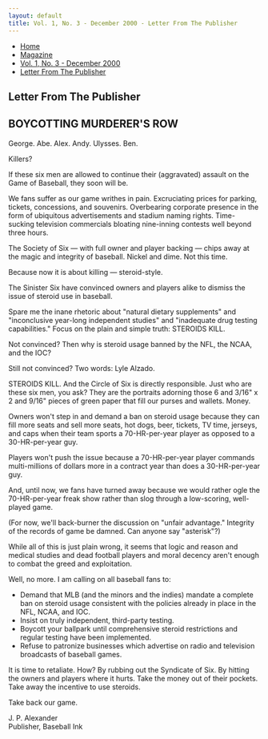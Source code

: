 ```yaml
---
layout: default
title: Vol. 1, No. 3 - December 2000 - Letter From The Publisher
---
```

<nav class="breadcrumb" aria-label="breadcrumbs">
  <ul>
    <li><a href="{{ site.url }}{{ site.baseurl }}/index.html">Home</a></li>
    <li><a href="../magazine-home.html">Magazine</a></li>
    <li><a href="bi_vol_1_no_3_home.html">Vol. 1, No. 3 - December 2000</a></li>
    <li class="is-active"><a href="#" aria-current="page">Letter From The Publisher</a></li>
  </ul>
</nav>

<section class="storycontent">
  <h1>Letter From The Publisher</h1>

  <h2>BOYCOTTING MURDERER'S ROW</h2>

  <p>
    George.  Abe.  Alex.  Andy.  Ulysses.  Ben.
  </p>

  <p>
    Killers?
  </p>

  <p>
    If these six men are allowed to continue their (aggravated) assault on the Game of Baseball, they soon will be.
  </p>

  <p>
    We fans suffer as our game writhes in pain.  Excruciating prices for parking, tickets, concessions, and souvenirs.  Overbearing corporate presence in the form of ubiquitous advertisements and stadium naming rights.  Time-sucking television commercials bloating nine-inning contests well beyond three hours.
  </p>

  <p>
    The Society of Six &mdash; with full owner and player backing &mdash; chips away at the magic and integrity of baseball.  Nickel and dime.  Not this time.
  </p>

  <p>
    Because now it is about killing &mdash; steroid-style.
  </p>

  <p>
    The Sinister Six have convinced owners and players alike to dismiss the issue of steroid use in baseball.
  </p>

  <p>
    Spare me the inane rhetoric about "natural dietary supplements" and "inconclusive year-long independent studies" and "inadequate drug testing capabilities."  Focus on the plain and simple truth:  STEROIDS KILL.
  </p>

  <p>
    Not convinced?  Then why is steroid usage banned by the NFL, the NCAA, and the IOC?
  </p>

  <p>
    Still not convinced?  Two words:  Lyle Alzado.
  </p>

  <p>
    STEROIDS KILL.  And the Circle of Six is directly responsible.  Just who are these six men, you ask?  They are the portraits adorning those 6 and 3/16" x 2 and 9/16" pieces of green paper that fill our purses and wallets.  Money.
  </p>

  <p>
    Owners won't step in and demand a ban on steroid usage because they can fill more seats and sell more seats, hot dogs, beer, tickets, TV time, jerseys, and caps when their team sports a 70-HR-per-year player as opposed to a 30-HR-per-year guy.
  </p>

  <p>
    Players won't push the issue because a 70-HR-per-year player commands multi-millions of dollars more in a contract year than does a 30-HR-per-year guy. 
  </p>

  <p>
    And, until now, we fans have turned away because we would rather ogle the 70-HR-per-year freak show rather than slog through a low-scoring, well-played game.
  </p>

  <p>
    (For now, we'll back-burner the discussion on "unfair advantage."  Integrity of the records of game be damned.  Can anyone say "asterisk"?)
  </p>

  <p>
    While all of this is just plain wrong, it seems that logic and reason and medical studies and dead football players and moral decency aren't enough to combat the greed and exploitation.
  </p>

  <p>
    Well, no more.  I am calling on all baseball fans to:
  </p>

  <p>
    <ul>
      <li>Demand that MLB (and the minors and the indies) mandate a complete ban on steroid usage consistent with the policies already in place in the NFL, NCAA, and IOC.</li>
      <li>Insist on truly independent, third-party testing.</li>
      <li>Boycott your ballpark until comprehensive steroid restrictions and regular testing have been implemented.</li> 
      <li>Refuse to patronize businesses which advertise on radio and television broadcasts of baseball games.</li>
    </ul>
  </p>
  
  <p>
    It is time to retaliate.  How?  By rubbing out the Syndicate of Six.  By hitting the owners and players where it hurts.  Take the money out of their pockets.  Take away the incentive to use steroids.
  </p>

  <p>
    Take back our game.
  </p>

  <p>
    J. P. Alexander<br />
    Publisher, Baseball Ink
  </p>

</section>
